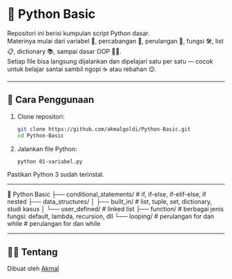 # 🐍 Python Basic

Repositori ini berisi kumpulan script Python dasar.  
Materinya mulai dari variabel 🧮, percabangan 🤔, perulangan 🔁, fungsi 🛠️, list 📋, dictionary 📚, sampai dasar OOP 👨‍🏫.  
Setiap file bisa langsung dijalankan dan dipelajari satu per satu — cocok untuk belajar santai sambil ngopi ☕ atau rebahan 😌.

---

## 🔧 Cara Penggunaan

1. Clone repositori:
   ```bash
   git clone https://github.com/akmalgoldi/Python-Basic.git
   cd Python-Basic
   ```

2. Jalankan file Python:
   ```bash
   python 01-variabel.py
   ```

Pastikan Python 3 sudah terinstal.

---

📁 Python Basic
├── conditional_statements/  # if, if-else, if-elif-else, if nested
├── data_structures/
│   ├── built_in/  # list, tuple, set, dictionary, studi kasus
│   └── user_defined/  # linked list
├── function/  # berbagai jenis fungsi: default, lambda, recursion, dll
└── looping/  # perulangan for dan while
                # perulangan for dan while

---

## 👨‍💻 Tentang

Dibuat oleh [Akmal](https://github.com/akmalgoldi) 
